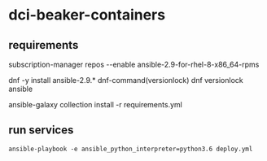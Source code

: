 # dci-beaker-containers

## requirements

subscription-manager repos --enable ansible-2.9-for-rhel-8-x86_64-rpms

dnf -y install ansible-2.9.\* dnf-command\(versionlock\)
dnf versionlock ansible

ansible-galaxy collection install -r requirements.yml

## run services

    ansible-playbook -e ansible_python_interpreter=python3.6 deploy.yml
